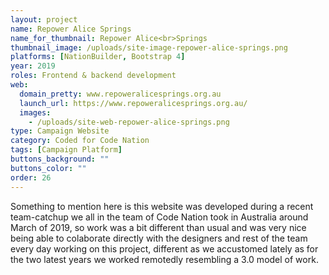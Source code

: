 ```yaml
---
layout: project
name: Repower Alice Springs
name_for_thumbnail: Repower Alice<br>Springs
thumbnail_image: /uploads/site-image-repower-alice-springs.png
platforms: [NationBuilder, Bootstrap 4]
year: 2019
roles: Frontend & backend development
web:
  domain_pretty: www.repoweralicesprings.org.au
  launch_url: https://www.repoweralicesprings.org.au/
  images:
    - /uploads/site-web-repower-alice-springs.png
type: Campaign Website
category: Coded for Code Nation
tags: [Campaign Platform]
buttons_background: ""
buttons_color: ""
order: 26
---
```


Something to mention here is this website was developed during a recent team-catchup we all in the team of Code Nation took in Australia around March of 2019, so work was a bit different than usual and was very nice being able to colaborate directly with the designers and rest of the team every day working on this project, different as we accustomed lately as for the two latest years we worked remotedly resembling a 3.0 model of work.